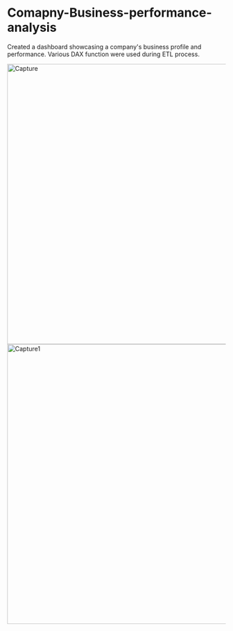 # Comapny-Business-performance-analysis
Created a dashboard showcasing a company's business profile and performance. Various DAX function were used during ETL process.

<img width="646" alt="Capture" src="https://user-images.githubusercontent.com/97291112/149484552-77cf3d46-07ef-4845-bb8b-de491c4e4e6b.PNG">
<img width="645" alt="Capture1" src="https://user-images.githubusercontent.com/97291112/149484625-f4e33fdb-a3c6-497b-b34f-8a37f336ad82.PNG">
